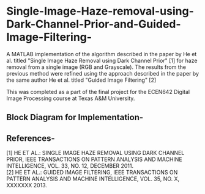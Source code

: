 # Single-Image-Haze-removal-using-Dark-Channel-Prior-and-Guided-Image-Filtering-
A MATLAB implementation of the algorithm described in the paper by He et al. titled "Single Image Haze Removal using Dark Channel Prior" [1] for haze removal from a single image (RGB and Grayscale). The results from the previous method were refined using the approach described in the paper by the same author He et al. titled "Guided Image Filtering" [2]

This was completed as a part of the final project for the ECEN642 Digital Image Processing course at Texas A&M University.

## Block Diagram for Implementation- ##



## References- ##
[1] HE ET AL.: SINGLE IMAGE HAZE REMOVAL USING DARK CHANNEL PRIOR, IEEE TRANSACTIONS ON PATTERN ANALYSIS AND MACHINE INTELLIGENCE, VOL. 33, NO. 12, DECEMBER 2011. <br/>
[2] HE ET AL.: GUIDED IMAGE FILTERING, IEEE TRANSACTIONS ON PATTERN ANALYSIS AND MACHINE INTELLIGENCE, VOL. 35, NO. X, XXXXXXX 2013. 
